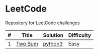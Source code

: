 # LeetCode

Repository for LeetCode challenges

| #   | Title                                             | Solution                                            | Difficulty |
|-----|---------------------------------------------------|-----------------------------------------------------|------------|
| 1   | [Two Sum](https://leetcode.com/problems/two-sum/) | [python3](algorithms/python3/1_two_sum/solution.py) | Easy       |